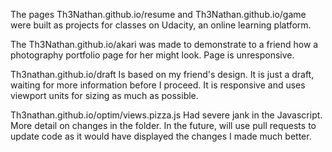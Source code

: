 
The pages Th3Nathan.github.io/resume and Th3Nathan.github.io/game were built as projects for classes on Udacity, an online learning platform. 

The Th3Nathan.github.io/akari was made to demonstrate to a friend how a photography portfolio page for her might look. Page is unresponsive.

Th3nathan.github.io/draft Is based on my friend's design. It is just a draft, waiting for more information before I proceed. It is responsive and uses viewport units for sizing as much as possible. 

Th3nathan.github.io/optim/views.pizza.js Had severe jank in the Javascript. More detail on changes in the folder. In the future, will use pull requests to update code as it would have displayed the changes I made much better. 

